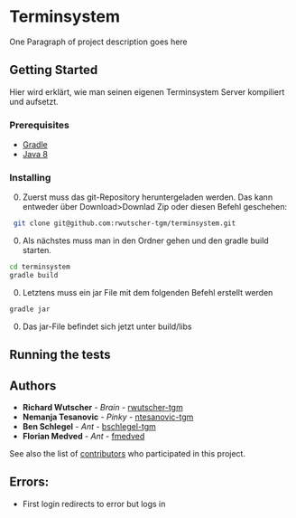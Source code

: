 # Terminsystem

One Paragraph of project description goes here

## Getting Started

Hier wird erklärt, wie man seinen eigenen Terminsystem Server kompiliert und aufsetzt.

### Prerequisites

* [Gradle](https://gradle.org/)
* [Java 8](http://www.oracle.com/technetwork/java/javase/overview/java8-2100321.html)

### Installing

0) Zuerst muss das git-Repository heruntergeladen werden. Das kann entweder über Download>Downlad Zip oder diesen Befehl geschehen:

```bash
 git clone git@github.com:rwutscher-tgm/terminsystem.git
 ```

0) Als nächstes muss man in den Ordner gehen und den gradle build starten.

```bash
cd terminsystem
gradle build
 ```

0) Letztens muss ein jar File mit dem folgenden Befehl erstellt werden

```bash
gradle jar
 ```

0) Das jar-File befindet sich jetzt unter build/libs


## Running the tests



## Authors

* **Richard Wutscher** - *Brain* - [rwutscher-tgm](https://github.com/rwutscher-tgm)
* **Nemanja Tesanovic** - *Pinky* - [ntesanovic-tgm](https://github.com/ntesanovic-tgm)
* **Ben Schlegel** - *Ant* - [bschlegel-tgm](https://github.com/bschlegel-tgm)
* **Florian Medved** - *Ant* - [fmedved](https://github.com/fmedved)


See also the list of [contributors](https://github.com/rwutscher-tgm/terminsystem/contributors) who participated in this project.

## Errors:

* First login redirects to error but logs in
